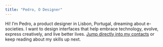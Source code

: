 ```yaml
---
title: "Pedro, O Designer"
---
```

Hi! I’m Pedro, a product designer in Lisbon, Portugal, dreaming about e-societies. I want to design interfaces that help embrace technology, evolve, express creatively, and live better lives. [Jump directly into my contacts](#contact) or keep reading about my skills up next.